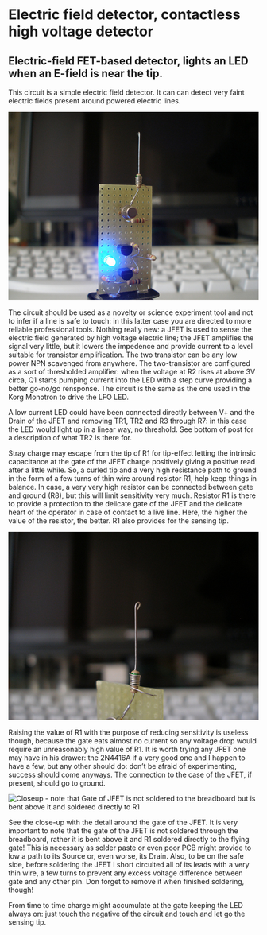 # Electric field detector, contactless high voltage detector
## Electric-field FET-based detector, lights an LED when an E-field is near the tip.
This circuit is a simple electric field detector. It can can detect very faint electric fields present around powered electric lines.

![Electric Field detector - circuit closeup](/Images/Operating.jpg)

The circuit should be used as a novelty or science experiment tool and not to infer if a line is safe to touch: in this latter case you are directed to more reliable professional tools.
Nothing really new: a JFET is used to sense the electric field generated by high voltage electric line; the JFET amplifies the signal very little, but it lowers the impedence and provide current to a level suitable for transistor amplification. The two transistor can be any low power NPN scavenged from anywhere. The two-transistor are configured as a sort of thresholded amplifier: when the voltage at R2 rises at above 3V circa, Q1 starts pumping current into the LED with a step curve providing a better go-no/go rensponse. The circuit is the same as the one used in the Korg Monotron to drive the LFO LED.

A low current LED could have been connected directly between V+ and the Drain of the JFET and removing TR1, TR2 and R3 through R7: in this case the LED would light up in a linear way, no threshold. See bottom of post for a description of what TR2 is there for.

Stray charge may escape from the tip of R1 for tip-effect letting the intrinsic capacitance at the gate of the JFET charge positively giving a positive read after a little while. So, a curled tip and a very high resistance path to ground in the form of a few turns of thin wire around resistor R1, help keep things in balance. In case, a very very high resistor can be connected between gate and ground (R8), but this will limit sensitivity very much.
Resistor R1 is there to provide a protection to the delicate gate of the JFET and the delicate heart of the operator in case of contact to a live line. Here, the higher the value of the resistor, the better. R1 also provides for the sensing tip.

![Closeup - curled tip and wire wrapped around R1 and tied to ground. The wire must not touch R1 leads!](/Images/Tip.jpg)

Raising the value of R1 with the purpose of reducing sensitivity is useless though, because the gate eats almost no current so any voltage drop would require an unreasonably high value of R1.
It is worth trying any JFET one may have in his drawer: the 2N4416A if a very good one and I happen to have a few, but any other should do: don’t be afraid of experimenting, success should come anyways. The connection to the case of the JFET, if present, should go to ground.

![Closeup - note that Gate of JFET is not soldered to the breadboard but is bent above it and soldered directly to R1](/Images/Gate_connection.jpg)

See the close-up with the detail around the gate of the JFET.
It is very important to note that the gate of the JFET is not soldered through the breadboard, rather it is bent above it and R1 soldered directly to the flying gate! This is necessary as solder paste or even poor PCB might provide to low a path to its Source or, even worse, its Drain.
Also, to be on the safe side, before soldering the JFET I short circuited all of its leads with a very thin wire, a few turns to prevent any excess voltage difference between gate and any other pin. Don forget to remove it when finished soldering, though!

From time to time charge might accumulate at the gate keeping the LED always on: just touch the negative of the circuit and  touch and let go the sensing tip.
